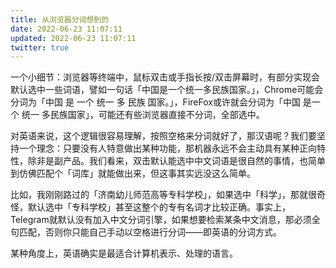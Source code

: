 ```yaml
---
title: 从浏览器分词想到的
date: 2022-06-23 11:07:11
updated: 2022-06-23 11:07:11
twitter: true
---
```


一个小细节：浏览器等终端中，鼠标双击或手指长按/双击屏幕时，有部分实现会默认选中一些词语，譬如一句话「中国是一个统一多民族国家。」，Chrome可能会分词为「中国 是 一个 统一 多 民族 国家。」，FireFox或许就会分词为「中国 是一个 统一 多民族国家」，可能还有些浏览器直接不分词，全部选中。

对英语来说，这个逻辑很容易理解，按照空格来分词就好了，那汉语呢？我们要坚持一个理念：只要没有人特意做出某种功能，那机器永远不会主动具有某种正向特性，除非是副产品。我们看来，双击默认能选中中文词语是很自然的事情，也简单到仿佛匹配个「词库」就能做出来，但这事其实远没这么简单。

比如，我刚刚路过的「济南幼儿师范高等专科学校」，如果选中「科学」，那就很奇怪，默认选中「专科学校」甚至这整个的专有名词才比较正确。事实上，Telegram就默认没有加入中文分词引擎，如果想要检索某条中文消息，那必须全句匹配，否则你只能自己手动以空格进行分词——即英语的分词方式。

某种角度上，英语确实是最适合计算机表示、处理的语言。